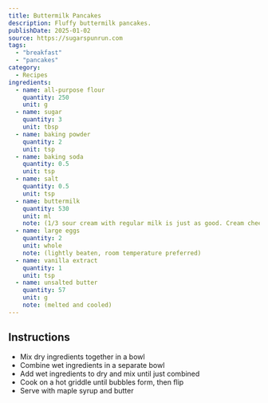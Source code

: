 ```yaml
---
title: Buttermilk Pancakes
description: Fluffy buttermilk pancakes.
publishDate: 2025-01-02
source: https://sugarspunrun.com
tags:
  - "breakfast"
  - "pancakes"
category:
  - Recipes
ingredients:
  - name: all-purpose flour
    quantity: 250
    unit: g
  - name: sugar
    quantity: 3
    unit: tbsp
  - name: baking powder
    quantity: 2
    unit: tsp
  - name: baking soda
    quantity: 0.5
    unit: tsp
  - name: salt
    quantity: 0.5
    unit: tsp
  - name: buttermilk
    quantity: 530
    unit: ml
    note: (1/3 sour cream with regular milk is just as good. Cream cheese is also great.)
  - name: large eggs
    quantity: 2
    unit: whole
    note: (lightly beaten, room temperature preferred)
  - name: vanilla extract
    quantity: 1
    unit: tsp
  - name: unsalted butter
    quantity: 57
    unit: g
    note: (melted and cooled)
---
```


## Instructions

- Mix dry ingredients together in a bowl
- Combine wet ingredients in a separate bowl
- Add wet ingredients to dry and mix until just combined
- Cook on a hot griddle until bubbles form, then flip
- Serve with maple syrup and butter
